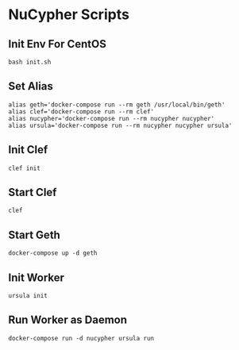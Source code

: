 # NuCypher Scripts

## Init Env For CentOS
```shell
bash init.sh
```

## Set Alias
```shell
alias geth='docker-compose run --rm geth /usr/local/bin/geth'
alias clef='docker-compose run --rm clef'
alias nucypher='docker-compose run --rm nucypher nucypher'
alias ursula='docker-compose run --rm nucypher nucypher ursula'
```

## Init Clef
```shell
clef init
```

## Start Clef
```shell
clef
```

## Start Geth
```shell
docker-compose up -d geth
```

## Init Worker
```shell
ursula init
```

## Run Worker as Daemon
```shell
docker-compose run -d nucypher ursula run
```
